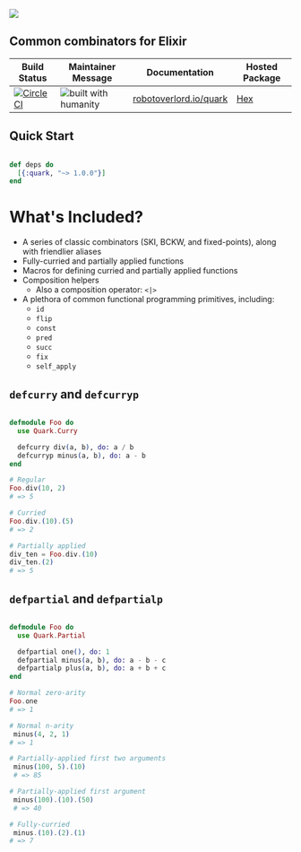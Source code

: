 ![](https://github.com/robot-overlord/quark/blob/master/logo.png?raw=true)
## Common combinators for Elixir

| Build Status | Maintainer Message | Documentation | Hosted Package |
|--------------|--------------------|---------------|----------------|
| [![Circle CI](https://circleci.com/gh/robot-overlord/quark/tree/master.svg?style=svg)](https://circleci.com/gh/robot-overlord/quark/tree/master) | ![built with humanity](https://cloud.githubusercontent.com/assets/1052016/11023213/66d837a4-8627-11e5-9e3b-b295fafb1450.png) |[robotoverlord.io/quark](http://www.robotoverlord.io/quark/extra-readme.html) | [Hex](https://hex.pm/packages/quark) |

## Quick Start

```elixir

def deps do
  [{:quark, "~> 1.0.0"}]
end

```

# What's Included?
- A series of classic combinators (SKI, BCKW, and fixed-points), along with friendlier aliases
- Fully-curried and partially applied functions
- Macros for defining curried and partially applied functions
- Composition helpers
  - Also a composition operator: `<|>`
- A plethora of common functional programming primitives, including:
  - `id`
  - `flip`
  - `const`
  - `pred`
  - `succ`
  - `fix`
  - `self_apply`


##  `defcurry` and `defcurryp`

```elixir

defmodule Foo do
  use Quark.Curry

  defcurry div(a, b), do: a / b
  defcurryp minus(a, b), do: a - b
end

# Regular
Foo.div(10, 2)
# => 5

# Curried
Foo.div.(10).(5)
# => 2

# Partially applied
div_ten = Foo.div.(10)
div_ten.(2)
# => 5

```

## `defpartial` and `defpartialp`

```elixir

defmodule Foo do
  use Quark.Partial

  defpartial one(), do: 1
  defpartial minus(a, b), do: a - b - c
  defpartialp plus(a, b), do: a + b + c
end

# Normal zero-arity
Foo.one
# => 1

# Normal n-arity
 minus(4, 2, 1)
# => 1

# Partially-applied first two arguments
 minus(100, 5).(10)
 # => 85

# Partially-applied first argument
 minus(100).(10).(50)
 # => 40

# Fully-curried
 minus.(10).(2).(1)
# => 7

```
